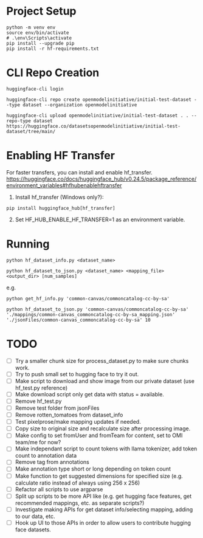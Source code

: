 # Project Setup
```shell
python -m venv env
source env/bin/activate
# .\env\Scripts\activate
pip install --upgrade pip
pip install -r hf-requirements.txt
```

# CLI Repo Creation
```shell
huggingface-cli login

huggingface-cli repo create openmodelinitiative/initial-test-dataset --type dataset --organization openmodelinitiative

huggingface-cli upload openmodelinitiative/initial-test-dataset . . --repo-type dataset https://huggingface.co/datasetsopenmodelinitiative/initial-test-dataset/tree/main/
```

# Enabling HF Transfer

For faster transfers, you can install and enable hf_transfer.
https://huggingface.co/docs/huggingface_hub/v0.24.5/package_reference/environment_variables#hfhubenablehftransfer

1. Install hf_transfer (Windows only?):
```shell
pip install huggingface_hub[hf_transfer]
```
2. Set HF_HUB_ENABLE_HF_TRANSFER=1 as an environment variable.

# Running

```shell
python hf_dataset_info.py <dataset_name>

python hf_dataset_to_json.py <dataset_name> <mapping_file> <output_dir> [num_samples]
```

e.g.

```shell
python get_hf_info.py 'common-canvas/commoncatalog-cc-by-sa'

python hf_dataset_to_json.py 'common-canvas/commoncatalog-cc-by-sa' './mappings/common-canvas_commoncatalog-cc-by-sa_mapping.json' './jsonFiles/common-canvas_commoncatalog-cc-by-sa' 10
```

# TODO

- [ ] Try a smaller chunk size for process_dataset.py to make sure chunks work.
- [ ] Try to push small set to hugging face to try it out.
- [ ] Make script to download and show image from our private dataset (use hf_test.py reference)
- [ ] Make download script only get data with status = available.
- [ ] Remove hf_test.py
- [ ] Remove test folder from jsonFiles
- [ ] Remove rotten_tomatoes from dataset_info
- [ ] Test pixelprose/make mapping updates if needed.
- [ ] Copy size to original size and recalculate size after processing image.
- [ ] Make config to set fromUser and fromTeam for content, set to OMI team/me for now?
- [ ] Make independant script to count tokens with llama tokenizer, add token count to annotation data
- [ ] Remove tag from annotations
- [ ] Make annotation type short or long depending on token count
- [ ] Make function to get suggested dimensions for specified size (e.g. calculate ratio instead of always using 256 x 256)
- [ ] Refactor all scripts to use argparse
- [ ] Split up scripts to be more API like (e.g. get hugging face features, get recommended mappings, etc. as separate scripts?)
- [ ] Investigate making APIs for get dataset info/selecting mapping, adding to our data, etc.
- [ ] Hook up UI to those APIs in order to allow users to contribute hugging face datasets.

